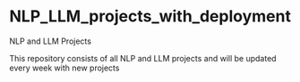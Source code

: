 # NLP_LLM_projects_with_deployment
NLP and LLM Projects

This repository consists of all NLP and LLM projects and will be updated every week with new projects
